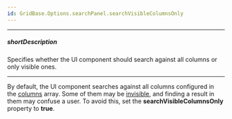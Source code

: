 ```yaml
---
id: GridBase.Options.searchPanel.searchVisibleColumnsOnly
---
```

---
##### shortDescription
Specifies whether the UI component should search against all columns or only visible ones.

---
By default, the UI component searches against all columns configured in the [columns](/api-reference/10%20UI%20Components/GridBase/1%20Configuration/columns '{basewidgetpath}/Configuration/columns/') array. Some of them may be [invisible](/api-reference/_hidden/GridBaseColumn/visible.md '{basewidgetpath}/Configuration/columns/#visible'), and finding a result in them may confuse a user. To avoid this, set the **searchVisibleColumnsOnly** property to **true**.